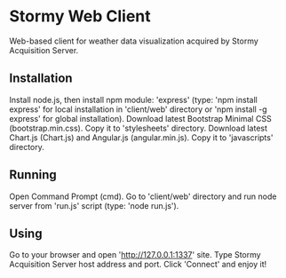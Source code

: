 Stormy Web Client
=================

Web-based client for weather data visualization acquired by Stormy Acquisition Server.

Installation
------------

Install node.js, then install npm module: 'express' (type: 'npm install express' for local installation in 'client/web' directory or 'npm install -g express' for global installation).
Download latest Bootstrap Minimal CSS (bootstrap.min.css). Copy it to 'stylesheets' directory.
Download latest Chart.js (Chart.js) and Angular.js (angular.min.js). Copy it to 'javascripts' directory.

Running
-------

Open Command Prompt (cmd). Go to 'client/web' directory and run node server from 'run.js' script (type: 'node run.js').

Using
-----

Go to your browser and open 'http://127.0.0.1:1337' site. Type Stormy Acquisition Server host address and port. Click 'Connect' and enjoy it!
